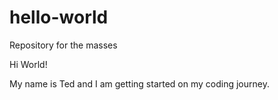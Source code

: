 # hello-world
Repository for the masses

Hi World!

My name is Ted and I am getting started on my coding journey. 
